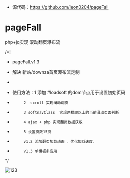 -  源代码：https://github.com/leon0204/pageFall

# pageFall
php+jq实现 滚动翻页瀑布流


/*!
 * pageFall.v1.3
 * 解决 新站/downza首页瀑布流定制
 *


 * 使用方法：1 添加 #loadsoft 的dom节点用于设置初始页码
 *          2  scroll 实现滑动翻页
 *          3 softnavClass  实现两栏即以上的当前滑动页面判断
 *          4 ajax + php 实现翻页数据获取
 *          5 设置页数15页

 *          v1.2 添加翻页加载动画 。优化加载速度。
 *          v1.3 单模板多应用

 */
 
 
![123](https://cdn0.iconfinder.com/data/icons/black-icon-social-media/256/099280-blinklist-logo.png)


